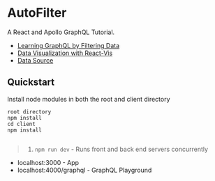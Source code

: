 # AutoFilter

A React and Apollo GraphQL Tutorial.

- [Learning GraphQL by Filtering Data](https://modern-dev.us/c/Tutorial/p/12252018/learning-graphql-by)
- [Data Visualization with React-Vis](https://modern-dev.us/c/Tutorial/p/1312019/data-visualization-with)
- [Data Source](https://www.epa.gov/compliance-and-fuel-economy-data/data-cars-used-testing-fuel-economy)

## Quickstart

Install node modules in both the root and client directory

```
root directory
npm install 
cd client 
npm install
  
```

>1. `npm run dev` - Runs front and back end servers concurrently

- localhost:3000 - App
- localhost:4000/graphql - GraphQL Playground
